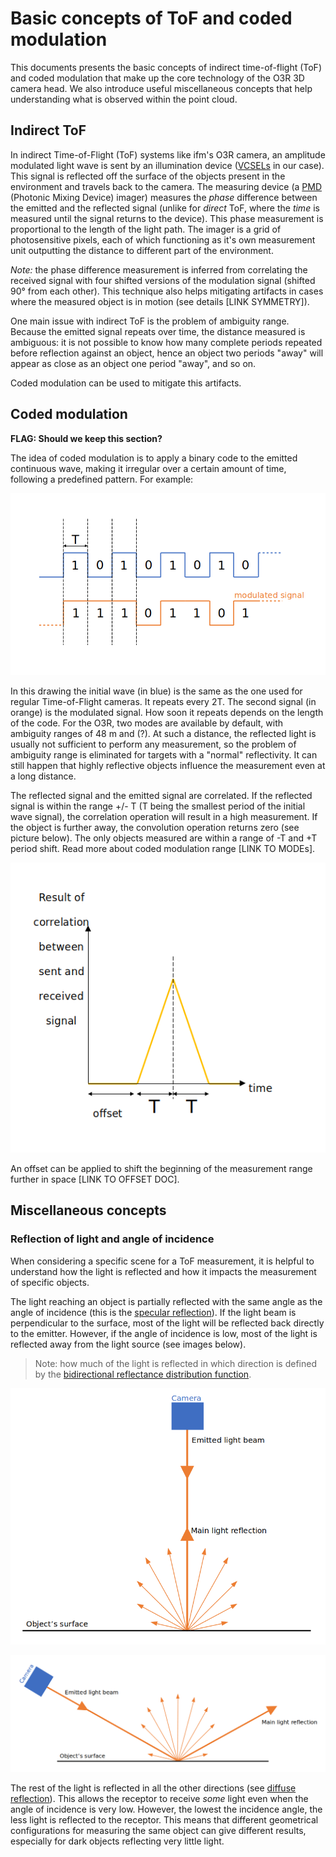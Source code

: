# Basic concepts of ToF and coded modulation

This documents presents the basic concepts of indirect time-of-flight (ToF) and coded modulation that make up the core technology of the O3R 3D camera head. We also introduce useful miscellaneous concepts that help understanding what is observed within the point cloud.

## Indirect ToF
 
In indirect Time-of-Flight (ToF) systems like ifm's O3R camera, an amplitude modulated light wave is sent by an illumination device ([VCSELs](https://en.wikipedia.org/wiki/Vertical-cavity_surface-emitting_laser) in our case). This signal is reflected off the surface of the objects present in the environment and travels back to the camera. The measuring device (a [PMD](https://pmdtec.com/en/technology/time-of-flight/) (Photonic Mixing Device) imager) measures the *phase* difference between the emitted and the reflected signal (unlike for *direct* ToF, where the *time* is measured until the signal returns to the device). This phase measurement is proportional to the length of the light path. The imager is a grid of photosensitive pixels, each of which functioning as it's own measurement unit outputting the distance to different part of the environment. 

*Note:* the phase difference measurement is inferred from correlating the received signal with four shifted versions of the modulation signal (shifted 90° from each other). This technique also helps mitigating artifacts in cases where the measured object is in motion (see details [LINK SYMMETRY]). 

One main issue with indirect ToF is the problem of ambiguity range. Because the emitted signal repeats over time, the distance measured is ambiguous: it is not possible to know how many complete periods repeated before reflection against an object, hence an object two periods "away" will appear as close as an object one period "away", and so on. 

Coded modulation can be used to mitigate this artifacts. 

## Coded modulation
**FLAG: Should we keep this section?**

The idea of coded modulation is to apply a binary code to the emitted continuous wave, making it irregular over a certain amount of time, following a predefined pattern. For example: 

![Modulated signal](resources/modulated_signal.png)
 
In this drawing the initial wave (in blue) is the same as the one used for regular Time-of-Flight cameras. It repeats every 2T. The second signal (in orange) is the modulated signal. How soon it repeats depends on the length of the code. For the O3R, two modes are available by default, with ambiguity ranges of 48 m and (?). At such a distance, the reflected light is usually not sufficient to perform any measurement, so the problem of ambiguity range is eliminated for targets with a "normal" reflectivity. It can still happen that highly reflective objects influence the measurement even at a long distance. 

The reflected signal and the emitted signal are correlated. If the reflected signal is within the range +/- T (T being the smallest period of the initial wave signal), the correlation operation will result in a high measurement. If the object is further away, the convolution operation returns zero (see picture below). The only objects measured are within a range of -T and +T period shift. Read more about coded modulation range [LINK TO MODEs]. 

![Correlation function](resources/correlation.png)

 
 An offset can be applied to shift the beginning of the measurement range further in space [LINK TO OFFSET DOC]. 


## Miscellaneous concepts 

### Reflection of light and angle of incidence

When considering a specific scene for a ToF measurement, it is helpful to understand how the light is reflected and how it impacts the measurement of specific objects. 

The light reaching an object is partially reflected with the same angle as the angle of incidence (this is the [specular reflection](https://en.wikipedia.org/wiki/Specular_reflection)). If the light beam is perpendicular to the surface, most of the light will be reflected back directly to the emitter. However, if the angle of incidence is low, most of the light is reflected away from the light source  (see images below).

> Note: how much of the light is reflected in which direction is defined by the [bidirectional reflectance distribution function](https://en.wikipedia.org/wiki/Bidirectional_reflectance_distribution_function).

![Reflective light with perpendicular incidence angle](resources/light_reflection_perp.png)

![Reflective light with low incidence angle](resources/light_reflection_angle.png)

The rest of the light is reflected in all the other directions (see [diffuse reflection](https://en.wikipedia.org/wiki/Diffuse_reflection)). This allows the receptor to receive *some* light even when the angle of incidence is very low. However, the lowest the incidence angle, the less light is reflected to the receptor. This means that different geometrical configurations for measuring the same object can give different results, especially for dark objects reflecting very little light.
